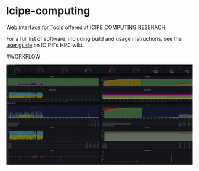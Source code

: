# Icipe-computing

Web interface for Tools offered at ICIPE COMPUTING RESERACH 

For a full list of software, including build and usage instructions, see the [user guide](http://hpc02.icipe.org/) on ICIPE's HPC wiki.

#WORKFLOW

![server status](https://github.com/mbbu/Hpc_environment_modules/blob/master/images/status.png)
